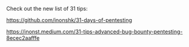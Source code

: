 Check out the new list of 31 tips:

https://github.com/inonshk/31-days-of-pentesting

https://inonst.medium.com/31-tips-advanced-bug-bounty-pentesting-8ecec2aafffe
